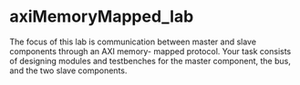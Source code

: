 # axiMemoryMapped_lab
The focus of this lab is communication between master and slave components through an AXI memory- mapped protocol. Your task consists of designing modules and testbenches for the master component,  the bus, and the two slave components.
